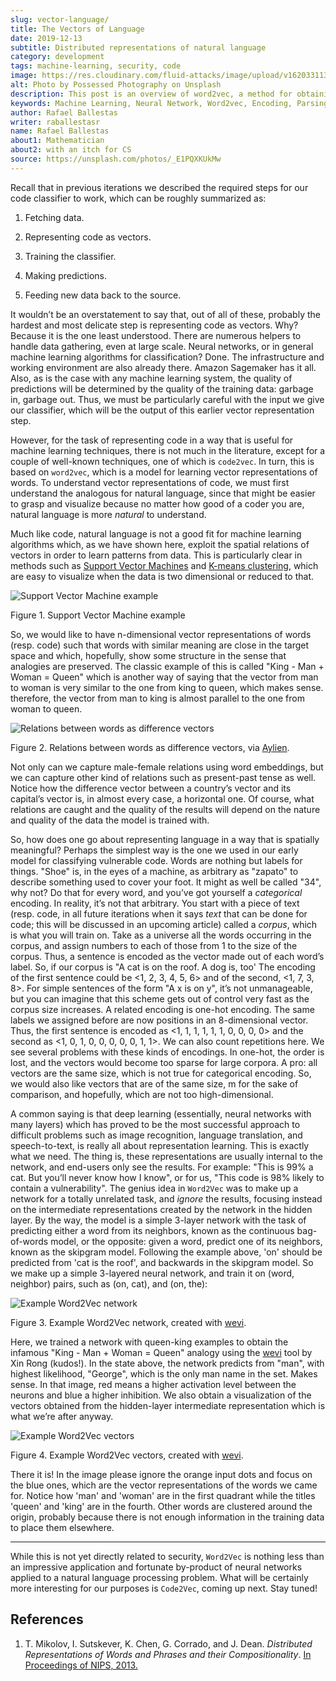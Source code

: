 ```yaml
---
slug: vector-language/
title: The Vectors of Language
date: 2019-12-13
subtitle: Distributed representations of natural language
category: development
tags: machine-learning, security, code
image: https://res.cloudinary.com/fluid-attacks/image/upload/v1620331138/blog/vector-language/cover_qccpkg.webp
alt: Photo by Possessed Photography on Unsplash
description: This post is an overview of word2vec, a method for obtaining vectors that represent natural language in a way that is suitable for machine learning algorithms.
keywords: Machine Learning, Neural Network, Word2vec, Encoding, Parsing, Classifier, Vulnerability, Ethical Hacking, Pentesting
author: Rafael Ballestas
writer: raballestasr
name: Rafael Ballestas
about1: Mathematician
about2: with an itch for CS
source: https://unsplash.com/photos/_E1PQXKUkMw
---
```


Recall that in previous iterations we described the required steps for
our code classifier to work, which can be roughly summarized as:

1. Fetching data.

2. Representing code as vectors.

3. Training the classifier.

4. Making predictions.

5. Feeding new data back to the source.

It wouldn’t be an overstatement to say that, out of all of these,
probably the hardest and most delicate step is representing code as
vectors. Why? Because it is the one least understood. There are numerous
helpers to handle data gathering, even at large scale. Neural networks,
or in general machine learning algorithms for classification? Done. The
infrastructure and working environment are also already there. Amazon
Sagemaker has it all. Also, as is the case with any machine learning
system, the quality of predictions will be determined by the quality of
the training data: garbage in, garbage out. Thus, we must be
particularly careful with the input we give our classifier, which will
be the output of this earlier vector representation step.

However, for the task of representing code in a way that is useful for
machine learning techniques, there is not much in the literature, except
for a couple of well-known techniques, one of which is `code2vec`. In
turn, this is based on `word2vec`, which is a model for learning vector
representations of words. To understand vector representations of code,
we must first understand the analogous for natural language, since that
might be easier to grasp and visualize because no matter how good of a
coder you are, natural language is more *natural* to understand.

Much like code, natural language is not a good fit for machine learning
algorithms which, as we have shown here, exploit the spatial relations
of vectors in order to learn patterns from data. This is particularly
clear in methods such as [Support Vector
Machines](../crash-course-machine-learning/#support-vector-machines) and
[K-means
clustering](../crash-course-machine-learning/#k-means-clustering), which
are easy to visualize when the data is two dimensional or reduced to
that.

<div class="imgblock">

![Support Vector Machine example](https://res.cloudinary.com/fluid-attacks/image/upload/v1620330837/blog/crash-course-machine-learning/svm_bysz7e.webp)

<div class="title">

Figure 1. Support Vector Machine example

</div>

</div>

So, we would like to have n-dimensional vector representations of words
(resp. code) such that words with similar meaning are close in the
target space and which, hopefully, show some structure in the sense that
analogies are preserved. The classic example of this is called "King -
Man + Woman = Queen" which is another way of saying that the vector from
man to woman is very similar to the one from king to queen, which makes
sense. therefore, the vector from man to king is almost parallel to the
one from woman to queen.

<div class="imgblock">

![Relations between words as difference vectors](https://res.cloudinary.com/fluid-attacks/image/upload/v1620331138/blog/vector-language/vector-relations_ozc6xn.webp)

<div class="title">

Figure 2. Relations between words as difference vectors,
via [Aylien](https://blog.aylien.com/word-embeddings-and-their-challenges/).

</div>

</div>

Not only can we capture male-female relations using word embeddings, but
we can capture other kind of relations such as present-past tense as
well. Notice how the difference vector between a country’s vector and
its capital’s vector is, in almost every case, a horizontal one. Of
course, what relations are caught and the quality of the results will
depend on the nature and quality of the data the model is trained with.

So, how does one go about representing language in a way that is
spatially meaningful? Perhaps the simplest way is the one we used in our
early model for classifying vulnerable code. Words are nothing but
labels for things. "Shoe" is, in the eyes of a machine, as arbitrary as
"zapato" to describe something used to cover your foot. It might as well
be called "34", why not? Do that for every word, and you’ve got yourself
a *categorical* encoding. In reality, it’s not that arbitrary. You start
with a piece of text (resp. code, in all future iterations when it says
*text* that can be done for code; this will be discussed in an upcoming
article) called a *corpus*, which is what you will train on. Take as a
universe all the words occurring in the corpus, and assign numbers to
each of those from 1 to the size of the corpus. Thus, a sentence is
encoded as the vector made out of each word’s label. So, if our corpus
is "A cat is on the roof. A dog is, too' The encoding of the first
sentence could be \<1, 2, 3, 4, 5, 6\> and of the second, \<1, 7, 3,
8\>. For simple sentences of the form "A x is on y", it’s not
unmanageable, but you can imagine that this scheme gets out of control
very fast as the corpus size increases. A related encoding is one-hot
encoding. The same labels we assigned before are now positions in an
8-dimensional vector. Thus, the first sentence is encoded as \<1, 1, 1,
1, 1, 1, 0, 0, 0, 0\> and the second as \<1, 0, 1, 0, 0, 0, 0, 0, 1,
1\>. We can also count repetitions here. We see several problems with
these kinds of encodings. In one-hot, the order is lost, and the vectors
would become too sparse for large corpora. A pro: all vectors are the
same size, which is not true for categorical encoding. So, we would also
like vectors that are of the same size, m for the sake of comparison,
and hopefully, which are not too high-dimensional.

A common saying is that deep learning (essentially, neural networks with
many layers) which has proved to be the most successful approach to
difficult problems such as image recognition, language translation, and
speech-to-text, is really all about representation learning. This is
exactly what we need. The thing is, these representations are usually
internal to the network, and end-users only see the results. For
example: "This is 99% a cat. But you’ll never know how I know", or for
us, "This code is 98% likely to contain a vulnerability". The genius
idea in `Word2Vec` was to make up a network for a totally unrelated
task, and *ignore* the results, focusing instead on the intermediate
representations created by the network in the hidden layer. By the way,
the model is a simple 3-layer network with the task of predicting either
a word from its neighbors, known as the continuous bag-of-words model,
or the opposite: given a word, predict one of its neighbors, known as
the skipgram model. Following the example above, 'on' should be
predicted from 'cat is the roof', and backwards in the skipgram model.
So we make up a simple 3-layered neural network, and train it on (word,
neighbor) pairs, such as (on, cat), and (on, the):

<div class="imgblock">

![Example Word2Vec network](https://res.cloudinary.com/fluid-attacks/image/upload/v1620331138/blog/vector-language/word2vec-network_cn6omp.webp)

<div class="title">

Figure 3. Example Word2Vec network, created with
[wevi](https://ronxin.github.io/wevi/).

</div>

</div>

Here, we trained a network with queen-king examples to obtain the
infamous "King - Man + Woman = Queen" analogy using the
[wevi](https://ronxin.github.io/wevi/) tool by Xin Rong (kudos\!). In
the state above, the network predicts from "man", with highest
likelihood, "George", which is the only man name in the set. Makes
sense. In that image, red means a higher activation level between the
neurons and blue a higher inhibition. We also obtain a visualization of
the vectors obtained from the hidden-layer intermediate representation
which is what we’re after anyway.

<div class="imgblock">

![Example Word2Vec vectors](https://res.cloudinary.com/fluid-attacks/image/upload/v1620331138/blog/vector-language/vectors_pwy5s4.webp)

<div class="title">

Figure 4. Example Word2Vec vectors, created with [wevi](https://ronxin.github.io/wevi/).

</div>

</div>

There it is\! In the image please ignore the orange input dots and focus
on the blue ones, which are the vector representations of the words we
came for. Notice how 'man' and 'woman' are in the first quadrant while
the titles 'queen' and 'king' are in the fourth. Other words are
clustered around the origin, probably because there is not enough
information in the training data to place them elsewhere.

---
While this is not yet directly related to security, `Word2Vec` is
nothing less than an impressive application and fortunate by-product of
neural networks applied to a natural language processing problem. What
will be certainly more interesting for our purposes is `Code2Vec`,
coming up next. Stay tuned\!

## References

1. T. Mikolov, I. Sutskever, K. Chen, G. Corrado, and J. Dean.
    *Distributed Representations of Words and Phrases and their
    Compositionality*. [In Proceedings of
    NIPS, 2013.](http://arxiv.org/pdf/1310.4546.pdf)
